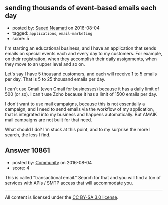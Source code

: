 ## sending thousands of event-based emails each day

- posted by: [Saeed Neamati](https://stackexchange.com/users/429080/saeed-neamati) on 2016-08-04
- tagged: `applications`, `email-marketing`
- score: 5

<p>I'm starting an educational business, and I have an application that sends emails on special events each and every day to my customers. For example, on their registration, when they accomplish their daily assignments, when they move to an upper level and so on.</p>

<p>Let's say I have 5 thousand customers, and each will receive 1 to 5 emails per day. That is 5 to 25 thousand emails per day.</p>

<p>I can't use Gmail (even Gmail for businesses) because it has a daily limit of 500 (or so). I can't use Zoho because it has a limit of 1500 emails per day.</p>

<p>I don't want to use mail campaigns, because this is not essentially a campaign, and I need to send emails via the workflow of my application, that is integrated into my business and happens automatically. But AMAIK mail campaigns are not built for that need.</p>

<p>What should I do? I'm stuck at this point, and to my surprise the more I search, the less I find.</p>



## Answer 10861

- posted by: [Community](https://stackexchange.com/users/-1/community) on 2016-08-04
- score: 4

<p>This is called "transactional email." Search for that and you will find a ton of services with APIs / SMTP access that will accommodate you.</p>




---

All content is licensed under the [CC BY-SA 3.0 license](https://creativecommons.org/licenses/by-sa/3.0/).
